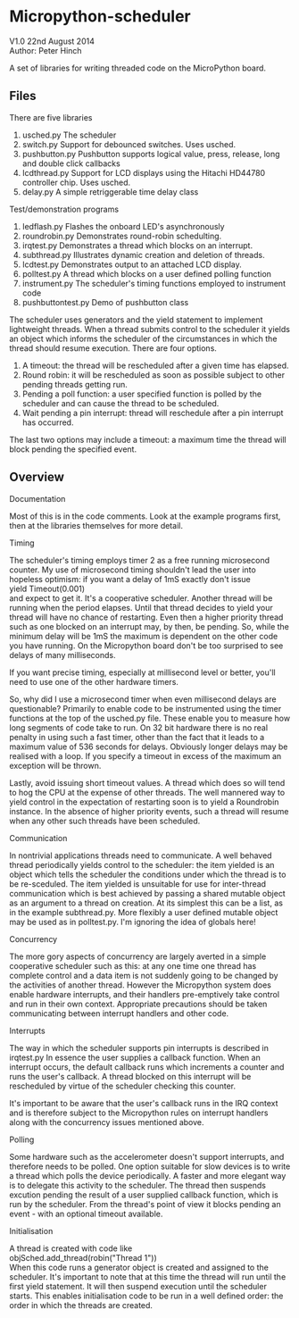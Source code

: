 Micropython-scheduler
=====================

V1.0 22nd August 2014  
Author: Peter Hinch

A set of libraries for writing threaded code on the MicroPython board.

Files
-----

There are five libraries
 1. usched.py The scheduler
 2. switch.py Support for debounced switches. Uses usched.
 3. pushbutton.py Pushbutton supports logical value, press, release, long and double click callbacks
 4. lcdthread.py Support for LCD displays using the Hitachi HD44780 controller chip. Uses usched.
 5. delay.py A simple retriggerable time delay class

Test/demonstration programs
 1. ledflash.py Flashes the onboard LED's asynchronously
 2. roundrobin.py Demonstrates round-robin schedulting.
 3. irqtest.py Demonstrates a thread which blocks on an interrupt.
 4. subthread.py Illustrates dynamic creation and deletion of threads.
 5. lcdtest.py Demonstrates output to an attached LCD display.
 6. polltest.py A thread which blocks on a user defined polling function
 7. instrument.py The scheduler's timing functions employed to instrument code
 8. pushbuttontest.py Demo of pushbutton class

The scheduler uses generators and the yield statement to implement lightweight threads. When a thread submits control to the scheduler it yields an object which informs the scheduler of the circumstances in which the thread should resume execution. There are four options.
 1. A timeout: the thread will be rescheduled after a given time has elapsed.
 2. Round robin: it will be rescheduled as soon as possible subject to other pending threads getting run.
 3. Pending a poll function: a user specified function is polled by the scheduler and can cause the thread to be scheduled.
 4. Wait pending a pin interrupt: thread will reschedule after a pin interrupt has occurred.
 
The last two options may include a timeout: a maximum time the thread will block pending the specified event.

Overview
--------

Documentation

Most of this is in the code comments. Look at the example programs first, then at the libraries themselves for more detail.

Timing

The scheduler's timing employs timer 2 as a free running microsecond counter. My use of microsecond timing shouldn't lead the user into hopeless optimism: if you want a delay of 1mS exactly don't issue  
yield Timeout(0.001)  
and expect to get it. It's a cooperative scheduler. Another thread will be running when the period elapses. Until that thread decides to yield your thread will have no chance of restarting. Even then a higher priority thread such as one blocked on an interrupt may, by then, be pending. So, while the minimum delay will be 1mS the maximum is dependent on the other code you have running. On the Micropython board don't be too surprised to see delays of many milliseconds.

If you want precise timing, especially at millisecond level or better, you'll need to use one of the other hardware timers.

So, why did I use a microsecond timer when even millisecond delays are questionable? Primarily to enable code to be instrumented using the timer functions at the top of the usched.py file. These enable you to measure how long segments of code take to run. On 32 bit hardware there is no real penalty in using such a fast timer, other than the fact that it leads to a maximum value of 536 seconds for delays. Obviously longer delays may be realised with a loop. If you specify a timeout in excess of the maximum an exception will be thrown.

Lastly, avoid issuing short timeout values. A thread which does so will tend to hog the CPU at the expense of other threads. The well mannered way to yield control in the expectation of restarting soon is to yield a Roundrobin instance. In the absence of higher priority events, such a thread will resume when any other such threads have been scheduled.

Communication

In nontrivial applications threads need to communicate. A well behaved thread periodically yields control to the scheduler: the item yielded is an object which tells the scheduler the conditions under which the thread is to be re-sceduled. The item yielded is unsuitable for use for inter-thread communication which is best achieved by passing a shared mutable object as an argument to a thread on creation. At its simplest this can be a list, as in the example subthread.py. More flexibly a user defined mutable object may be used as in polltest.py. I'm ignoring the idea of globals here! 

Concurrency

The more gory aspects of concurrency are largely averted in a simple cooperative scheduler such as this: at any one time one thread has complete control and a data item is not suddenly going to be changed by the activities of another thread. However the Micropython system does enable hardware interrupts, and their handlers pre-emptively take control and run in their own context. Appropriate precautions should be taken communicating between interrupt handlers and other code.

Interrupts

The way in which the scheduler supports pin interrupts is described in irqtest.py In essence the user supplies a callback function. When an interrupt occurs, the default callback runs which increments a counter and runs the user's callback. A thread blocked on this interrupt will be rescheduled by virtue of the scheduler checking this counter.

It's important to be aware that the user's callback runs in the IRQ context and is therefore subject to the Micropython rules on interrupt handlers along with the concurrency issues mentioned above.

Polling

Some hardware such as the accelerometer doesn't support interrupts, and therefore needs to be polled. One option suitable for slow devices is to write a thread which polls the device periodically. A faster and more elegant way is to delegate this activity to the scheduler. The thread then suspends excution pending the result of a user supplied callback function, which is run by the scheduler. From the thread's point of view it blocks pending an event - with an optional timeout available.

Initialisation

A thread is created with code like  
objSched.add_thread(robin("Thread 1"))  
When this code runs a generator object is created and assigned to the scheduler. It's important to note that at this time the thread will run until the first yield statement. It will then suspend execution until the scheduler starts. This enables initialisation code to be run in a well defined order: the order in which the threads are created.

